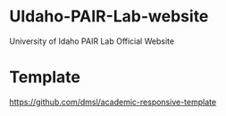 # UIdaho-PAIR-Lab-website
University of Idaho PAIR Lab Official Website
# Template
https://github.com/dmsl/academic-responsive-template
